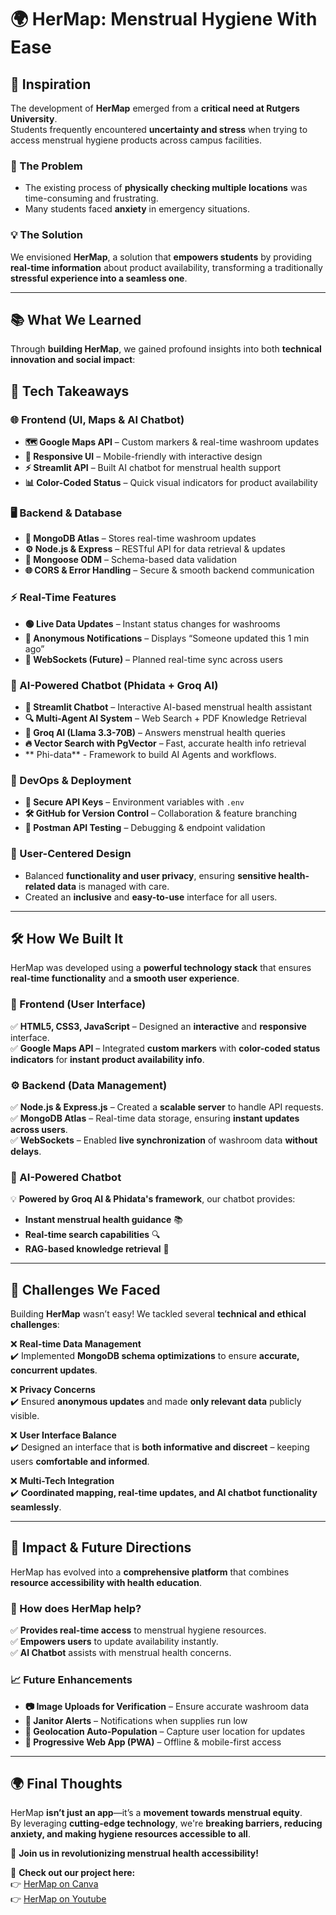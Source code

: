 # 🌍 HerMap: Menstrual Hygiene With Ease  

## 🎯 Inspiration  
The development of **HerMap** emerged from a **critical need at Rutgers University**.  
Students frequently encountered **uncertainty and stress** when trying to access menstrual hygiene products across campus facilities.  

### 🚨 The Problem  
- The existing process of **physically checking multiple locations** was time-consuming and frustrating.  
- Many students faced **anxiety** in emergency situations.  

### 💡 The Solution  
We envisioned **HerMap**, a solution that **empowers students** by providing **real-time information** about product availability, transforming a traditionally **stressful experience into a seamless one**.  

---

## 📚 What We Learned  
Through **building HerMap**, we gained profound insights into both **technical innovation and social impact**:  

## 🔹 Tech Takeaways  
### 🌐 Frontend (UI, Maps & AI Chatbot)  
- **🗺️ Google Maps API** – Custom markers & real-time washroom updates  
- **📱 Responsive UI** – Mobile-friendly with interactive design  
- **⚡ Streamlit API** – Built AI chatbot for menstrual health support  
- **📊 Color-Coded Status** – Quick visual indicators for product availability  

### 🖥️ Backend & Database  
- **🍃 MongoDB Atlas** – Stores real-time washroom updates  
- **⚙️ Node.js & Express** – RESTful API for data retrieval & updates  
- **🚀 Mongoose ODM** – Schema-based data validation  
- **🌐 CORS & Error Handling** – Secure & smooth backend communication  

### ⚡ Real-Time Features  
- **🟢 Live Data Updates** – Instant status changes for washrooms  
- **🔔 Anonymous Notifications** – Displays “Someone updated this 1 min ago”  
- **🔄 WebSockets (Future)** – Planned real-time sync across users  

### 🤖 AI-Powered Chatbot (Phidata + Groq AI)  
- **💬 Streamlit Chatbot** – Interactive AI-based menstrual health assistant  
- **🔍 Multi-Agent AI System** – Web Search + PDF Knowledge Retrieval  
- **🧠 Groq AI (Llama 3.3-70B)** – Answers menstrual health queries  
- **🔥 Vector Search with PgVector** – Fast, accurate health info retrieval
- ** Phi-data** - Framework to build AI Agents and workflows.

### 🔧 DevOps & Deployment  
- **🔐 Secure API Keys** – Environment variables with `.env`  
- **🛠️ GitHub for Version Control** – Collaboration & feature branching  
- **📡 Postman API Testing** – Debugging & endpoint validation

### 🔹 User-Centered Design  
- Balanced **functionality and user privacy**, ensuring **sensitive health-related data** is managed with care.  
- Created an **inclusive** and **easy-to-use** interface for all users.  

---

## 🛠️ How We Built It  
HerMap was developed using a **powerful technology stack** that ensures **real-time functionality** and **a smooth user experience**.  

### 🎨 Frontend (User Interface)  
✅ **HTML5, CSS3, JavaScript** – Designed an **interactive** and **responsive** interface.  
✅ **Google Maps API** – Integrated **custom markers** with **color-coded status indicators** for **instant product availability info**.  

### ⚙️ Backend (Data Management)  
✅ **Node.js & Express.js** – Created a **scalable server** to handle API requests.  
✅ **MongoDB Atlas** – Real-time data storage, ensuring **instant updates across users**.  
✅ **WebSockets** – Enabled **live synchronization** of washroom data **without delays**.  

### 🤖 AI-Powered Chatbot  
💡 **Powered by Groq AI & Phidata's framework**, our chatbot provides:  
- **Instant menstrual health guidance** 📚  
- **Real-time search capabilities** 🔍  
- **RAG-based knowledge retrieval** 🧠  

---

## 🚧 Challenges We Faced  
Building **HerMap** wasn’t easy! We tackled several **technical and ethical challenges**:  

❌ **Real-time Data Management**  
✔️ Implemented **MongoDB schema optimizations** to ensure **accurate, concurrent updates**.  

❌ **Privacy Concerns**  
✔️ Ensured **anonymous updates** and made **only relevant data** publicly visible.  

❌ **User Interface Balance**  
✔️ Designed an interface that is **both informative and discreet** – keeping users **comfortable and informed**.  

❌ **Multi-Tech Integration**  
✔️ **Coordinated mapping, real-time updates, and AI chatbot functionality seamlessly**.  

---

## 🌟 Impact & Future Directions  
HerMap has evolved into a **comprehensive platform** that combines **resource accessibility with health education**.  

### 🎯 How does HerMap help?  
✅ **Provides real-time access** to menstrual hygiene resources.  
✅ **Empowers users** to update availability instantly.  
✅ **AI Chatbot** assists with menstrual health concerns.  

### 📈 Future Enhancements  
- **📷 Image Uploads for Verification** – Ensure accurate washroom data  
- **📢 Janitor Alerts** – Notifications when supplies run low  
- **📍 Geolocation Auto-Population** – Capture user location for updates  
- **📲 Progressive Web App (PWA)** – Offline & mobile-first access   

---

## 🌍 Final Thoughts  
HerMap **isn’t just an app**—it’s a **movement towards menstrual equity**.  
By leveraging **cutting-edge technology**, we're **breaking barriers, reducing anxiety, and making hygiene resources accessible to all**.  

🚀 **Join us in revolutionizing menstrual health accessibility!**  

🔗 **Check out our project here:**  
👉 [HerMap on Canva](https://www.canva.com/design/DAGeoK_qwi0/g_gMYTbtSbBVNqnwiWWxOQ/view?utm_content=DAGeoK_qwi0&utm_campaign=designshare&utm_medium=link2&utm_source=uniquelinks&utlId=hf0090173e4)  
👉 [HerMap on Youtube](https://www.youtube.com/watch?v=rcBXc4cEqE0)

